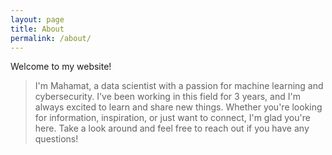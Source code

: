 ```yaml
---
layout: page
title: About
permalink: /about/
---
```


Welcome to my website!

> I'm Mahamat, a data scientist with a passion for machine learning and cybersecurity. I've been working in this field for 3 years, and I'm always excited to learn and share new things.  Whether you're looking for information, inspiration, or just want to connect, I'm glad you're here. Take a look around and feel free to reach out if you have any questions!